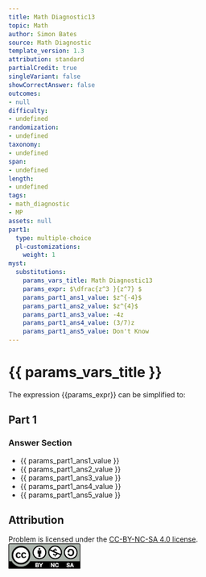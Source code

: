 ```yaml
---
title: Math Diagnostic13
topic: Math
author: Simon Bates
source: Math Diagnostic
template_version: 1.3
attribution: standard
partialCredit: true
singleVariant: false
showCorrectAnswer: false
outcomes:
- null
difficulty:
- undefined
randomization:
- undefined
taxonomy:
- undefined
span:
- undefined
length:
- undefined
tags:
- math_diagnostic
- MP
assets: null
part1:
  type: multiple-choice
  pl-customizations:
    weight: 1
myst:
  substitutions:
    params_vars_title: Math Diagnostic13
    params_expr: $\dfrac{z^3 }{z^7} $
    params_part1_ans1_value: $z^{-4}$
    params_part1_ans2_value: $z^{4}$
    params_part1_ans3_value: -4z
    params_part1_ans4_value: (3/7)z
    params_part1_ans5_value: Don't Know
---
```

# {{ params_vars_title }}
The expression {{params_expr}} can be simplified to:

## Part 1

### Answer Section

- {{ params_part1_ans1_value }}
- {{ params_part1_ans2_value }}
- {{ params_part1_ans3_value }}
- {{ params_part1_ans4_value }}
- {{ params_part1_ans5_value }}

## Attribution

Problem is licensed under the [CC-BY-NC-SA 4.0 license](https://creativecommons.org/licenses/by-nc-sa/4.0/).<br> ![The Creative Commons 4.0 license requiring attribution-BY, non-commercial-NC, and share-alike-SA license.](https://raw.githubusercontent.com/firasm/bits/master/by-nc-sa.png)